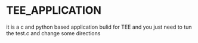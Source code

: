 # TEE_APPLICATION
it is a c and python based application bulid for TEE
and you just need to tun the test.c and change some directions

